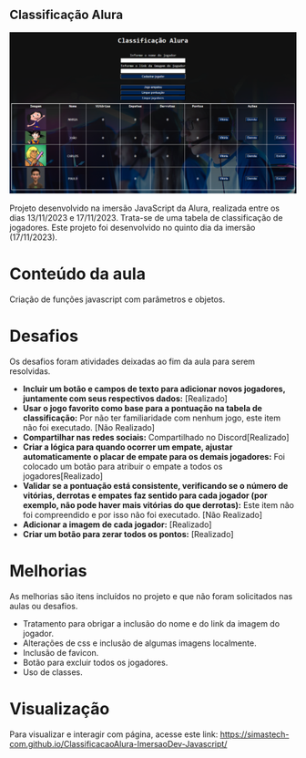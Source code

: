 ## Classificação Alura

<img src="https://github.com/simastech-com/ClassificacaoAlura-ImersaoDev-Javascript/blob/main/img/splash.png" width="600">

Projeto desenvolvido na imersão JavaScript da Alura, realizada entre os dias 13/11/2023 e 17/11/2023. Trata-se de uma tabela de classificação de jogadores. Este projeto foi desenvolvido no quinto dia da imersão (17/11/2023). 

# Conteúdo da aula
Criação de funções javascript com parâmetros e objetos.

# Desafios
Os desafios foram atividades deixadas ao fim da aula para serem resolvidas.

<ul>
    <li><b>Incluir um botão e campos de texto para adicionar novos jogadores, juntamente com seus respectivos dados:</b> [Realizado]</li>
    <li><b>Usar o jogo favorito como base para a pontuação na tabela de classificação:</b> Por não ter familiaridade com nenhum jogo, este item não foi executado. [Não Realizado]</li>
    <li><b>Compartilhar nas redes sociais:</b> Compartilhado no Discord[Realizado]</li>
    <li><b>Criar a lógica para quando ocorrer um empate, ajustar automaticamente o placar de empate para os demais jogadores:</b> Foi colocado um botão para atribuir o empate a todos os jogadores[Realizado]</li>
    <li><b>Validar se a pontuação está consistente, verificando se o número de vitórias, derrotas e empates faz sentido para cada jogador (por exemplo, não pode haver mais vitórias do que derrotas):</b> Este item não foi compreendido e por isso não foi executado. [Não Realizado]</li>
    <li><b>Adicionar a imagem de cada jogador:</b> [Realizado]</li>
    <li><b>Criar um botão para zerar todos os pontos:</b> [Realizado]</li>
</ul>

# Melhorias
As melhorias são itens incluídos no projeto e que não foram solicitados nas aulas ou desafios.

<ul>
    <li>Tratamento para obrigar a inclusão do nome e do link da imagem do jogador.</li>
    <li>Alterações de css e inclusão de algumas imagens localmente.</li>
    <li>Inclusão de favicon.</li>
    <li>Botão para excluir todos os jogadores.</li>
    <li>Uso de classes.</li>
</ul>

# Visualização
Para visualizar e interagir com  página, acesse este link: https://simastech-com.github.io/ClassificacaoAlura-ImersaoDev-Javascript/

